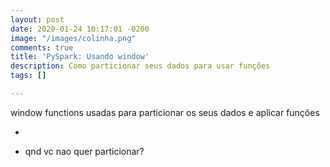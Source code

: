```yaml
---
layout: post
date: 2020-01-24 10:17:01 -0200
image: "/images/colinha.png"
comments: true
title: 'PySpark: Usando window'
description: Como particionar seus dados para usar funções
tags: []

---
```

window functions usadas para particionar os seus dados e aplicar funções

* 


* qnd vc nao quer particionar?